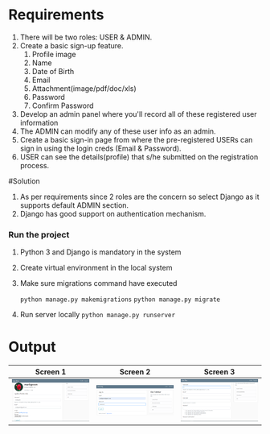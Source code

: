 # Requirements
1. There will be two roles: USER & ADMIN. 
2. Create a basic sign-up feature.
   1. Profile image
   2. Name
   3. Date of Birth
   4. Email
   5. Attachment(image/pdf/doc/xls)
   6. Password
   7. Confirm Password
3. Develop an admin panel where you'll record all of these registered user information
4. The ADMIN can modify any of these user info as an admin.
5. Create a basic sign-in page from where the pre-registered USERs can sign in using the login creds (Email & Password).
6. USER can see the details(profile) that s/he submitted on the registration process.

#Solution 
1. As per requirements since 2 roles are the concern so select Django as it supports default ADMIN section.
2. Django has good support on authentication mechanism.

### Run the project 
1. Python 3 and Django is mandatory in the system
2. Create virtual environment in the local system 
3. Make sure migrations command have executed

    `python manage.py makemigrations`
    `python manage.py migrate`
4. Run server locally `python manage.py runserver`

# Output
Screen 1             |  Screen 2           |  Screen 3
:-------------------------:|:-------------------------:|:-------------------------:
![Screen1](https://github.com/anjandebnath/UserAuth/blob/main/user_auth/blog/static/output/User_Profile.PNG)  |  ![Screen2](https://github.com/anjandebnath/UserAuth/blob/main/user_auth/blog/static/output/User_Signin.PNG) |  ![Screen3](https://github.com/anjandebnath/UserAuth/blob/main/user_auth/blog/static/output/User_SignUp.PNG)

